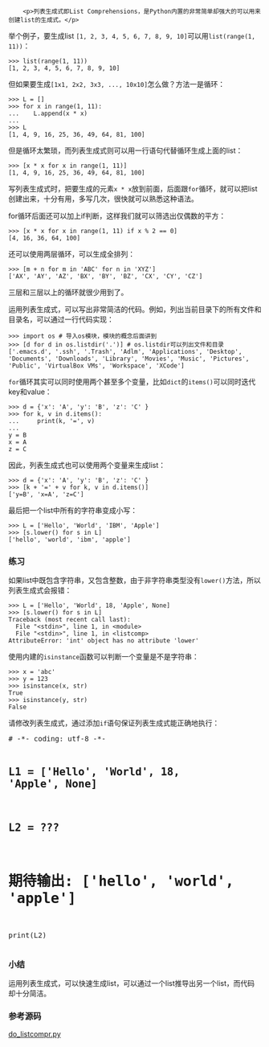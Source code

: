 ﻿
        <p>列表生成式即List Comprehensions，是Python内置的非常简单却强大的可以用来创建list的生成式。</p>
<p>举个例子，要生成list <code>[1, 2, 3, 4, 5, 6, 7, 8, 9, 10]</code>可以用<code>list(range(1, 11))</code>：</p>
<pre><code>&gt;&gt;&gt; list(range(1, 11))
[1, 2, 3, 4, 5, 6, 7, 8, 9, 10]
</code></pre><p>但如果要生成<code>[1x1, 2x2, 3x3, ..., 10x10]</code>怎么做？方法一是循环：</p>
<pre><code>&gt;&gt;&gt; L = []
&gt;&gt;&gt; for x in range(1, 11):
...    L.append(x * x)
...
&gt;&gt;&gt; L
[1, 4, 9, 16, 25, 36, 49, 64, 81, 100]
</code></pre><p>但是循环太繁琐，而列表生成式则可以用一行语句代替循环生成上面的list：</p>
<pre><code>&gt;&gt;&gt; [x * x for x in range(1, 11)]
[1, 4, 9, 16, 25, 36, 49, 64, 81, 100]
</code></pre><p>写列表生成式时，把要生成的元素<code>x * x</code>放到前面，后面跟<code>for</code>循环，就可以把list创建出来，十分有用，多写几次，很快就可以熟悉这种语法。</p>
<p>for循环后面还可以加上if判断，这样我们就可以筛选出仅偶数的平方：</p>
<pre><code>&gt;&gt;&gt; [x * x for x in range(1, 11) if x % 2 == 0]
[4, 16, 36, 64, 100]
</code></pre><p>还可以使用两层循环，可以生成全排列：</p>
<pre><code>&gt;&gt;&gt; [m + n for m in &#39;ABC&#39; for n in &#39;XYZ&#39;]
[&#39;AX&#39;, &#39;AY&#39;, &#39;AZ&#39;, &#39;BX&#39;, &#39;BY&#39;, &#39;BZ&#39;, &#39;CX&#39;, &#39;CY&#39;, &#39;CZ&#39;]
</code></pre><p>三层和三层以上的循环就很少用到了。</p>
<p>运用列表生成式，可以写出非常简洁的代码。例如，列出当前目录下的所有文件和目录名，可以通过一行代码实现：</p>
<pre><code>&gt;&gt;&gt; import os # 导入os模块，模块的概念后面讲到
&gt;&gt;&gt; [d for d in os.listdir(&#39;.&#39;)] # os.listdir可以列出文件和目录
[&#39;.emacs.d&#39;, &#39;.ssh&#39;, &#39;.Trash&#39;, &#39;Adlm&#39;, &#39;Applications&#39;, &#39;Desktop&#39;, &#39;Documents&#39;, &#39;Downloads&#39;, &#39;Library&#39;, &#39;Movies&#39;, &#39;Music&#39;, &#39;Pictures&#39;, &#39;Public&#39;, &#39;VirtualBox VMs&#39;, &#39;Workspace&#39;, &#39;XCode&#39;]
</code></pre><p><code>for</code>循环其实可以同时使用两个甚至多个变量，比如<code>dict</code>的<code>items()</code>可以同时迭代key和value：</p>
<pre><code>&gt;&gt;&gt; d = {&#39;x&#39;: &#39;A&#39;, &#39;y&#39;: &#39;B&#39;, &#39;z&#39;: &#39;C&#39; }
&gt;&gt;&gt; for k, v in d.items():
...     print(k, &#39;=&#39;, v)
...
y = B
x = A
z = C
</code></pre><p>因此，列表生成式也可以使用两个变量来生成list：</p>
<pre><code>&gt;&gt;&gt; d = {&#39;x&#39;: &#39;A&#39;, &#39;y&#39;: &#39;B&#39;, &#39;z&#39;: &#39;C&#39; }
&gt;&gt;&gt; [k + &#39;=&#39; + v for k, v in d.items()]
[&#39;y=B&#39;, &#39;x=A&#39;, &#39;z=C&#39;]
</code></pre><p>最后把一个list中所有的字符串变成小写：</p>
<pre><code>&gt;&gt;&gt; L = [&#39;Hello&#39;, &#39;World&#39;, &#39;IBM&#39;, &#39;Apple&#39;]
&gt;&gt;&gt; [s.lower() for s in L]
[&#39;hello&#39;, &#39;world&#39;, &#39;ibm&#39;, &#39;apple&#39;]
</code></pre><h3 id="-">练习</h3>
<p>如果list中既包含字符串，又包含整数，由于非字符串类型没有<code>lower()</code>方法，所以列表生成式会报错：</p>
<pre><code>&gt;&gt;&gt; L = [&#39;Hello&#39;, &#39;World&#39;, 18, &#39;Apple&#39;, None]
&gt;&gt;&gt; [s.lower() for s in L]
Traceback (most recent call last):
  File &quot;&lt;stdin&gt;&quot;, line 1, in &lt;module&gt;
  File &quot;&lt;stdin&gt;&quot;, line 1, in &lt;listcomp&gt;
AttributeError: &#39;int&#39; object has no attribute &#39;lower&#39;
</code></pre><p>使用内建的<code>isinstance</code>函数可以判断一个变量是不是字符串：</p>
<pre><code>&gt;&gt;&gt; x = &#39;abc&#39;
&gt;&gt;&gt; y = 123
&gt;&gt;&gt; isinstance(x, str)
True
&gt;&gt;&gt; isinstance(y, str)
False
</code></pre><p>请修改列表生成式，通过添加<code>if</code>语句保证列表生成式能正确地执行：</p>
<pre class="x-python3">
# -*- coding: utf-8 -*-

L1 = ['Hello', 'World', 18, 'Apple', None]
----
L2 = ???
----
# 期待输出: ['hello', 'world', 'apple']
print(L2)
</pre>

<h3 id="-">小结</h3>
<p>运用列表生成式，可以快速生成list，可以通过一个list推导出另一个list，而代码却十分简洁。</p>
<h3 id="-">参考源码</h3>
<p><a href="https://github.com/michaelliao/learn-python3/blob/master/samples/advance/do_listcompr.py">do_listcompr.py</a></p>

    